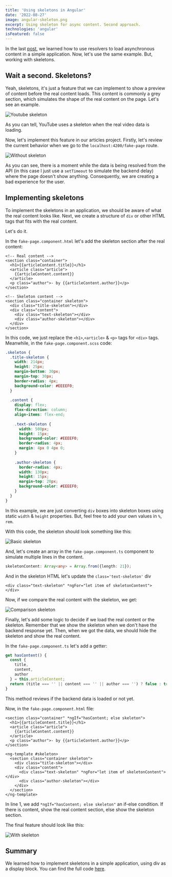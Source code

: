 ```yaml
---
title: 'Using skeletons in Angular'
date: '2022-08-27'
image: angular-skeleton.png
excerpt: Using skeleton for async content. Second approach.
technologies: 'angular'
isFeatured: false
---
```


In the last [post](https://2d-blog-nextjs.vercel.app/posts/angular-resolvers), we learned how to use resolvers to load asynchronous content in a simple application.
Now, let's use the same example. But, working with skeletons.

## Wait a second. Skeletons?
Yeah, skeletons, it's just a feature that we can implement to show a preview of content before the real content loads.
This content is commonly a grey section, which simulates the shape of the real content on the page. Let's see an example.

![Youtube skeleton](youtube-skeleton.jpeg=744x640)

As you can tell, YouTube uses a skeleton when the real video data is loading.

Now, let's implement this feature in our articles project. Firstly, let's review the current behavior
when we go to the `localhost:4200/fake-page` route.

![Without skeleton](without-skeleton.gif=560x732)

As you can see, there is a moment while the data is being resolved from the API (in this case I just use a `setTimeout` to simulate the backend delay)
where the page doesn't show anything. Consequently, we are creating a bad experience for the user.

## Implementing skeletons
To implement the skeletons in an application, we should be aware of what the real content looks like.
Next, we create a structure of `div` or other HTML tags that fits with the real content.

Let's do it.

In the `fake-page.component.html` let's add the skeleton section after the real content:
```markup
<!-- Real content -->
<section class="container">
  <h1>{{articleContent.title}}</h1>
  <article class="article">
    {{articleContent.content}}
  </article>
  <p class="author">- by {{articleContent.author}}</p>
</section>

<!-- Skeleton content -->
<section class="container skeleton">
  <div class="title-skeleton"></div>
  <div class="content">
    <div class="text-skeleton"></div>
    <div class="author-skeleton"></div>
  </div>
</section>
```
In this code, we just replace the `<h1>`,`<article>` & `<p>` tags for `<div>` tags.
Meanwhile, in the `fake-page.component.scss` code:
```scss
.skeleton {
  .title-skeleton {
    width: 214px;
    height: 25px;
    margin-bottom: 30px;
    margin-top: 30px;
    border-radius: 4px;
    background-color: #EEEEF0;
  }
  
  .content {
    display: flex;
    flex-direction: column;
    align-items: flex-end;
    
    .text-skeleton {
      width: 500px;
      height: 15px;
      background-color: #EEEEF0;
      border-radius: 4px;
      margin: 4px 0 4px 0;
    }
    
    .author-skeleton {
      border-radius: 4px;
      width: 130px;
      height: 15px;
      margin-top: 20px;
      background-color: #EEEEF0;
    }
  }
}
```

In this example, we are just converting `div` boxes into skeleton boxes using static `width` & `height` properties.
But, feel free to add your own values in `%`, `rem`.

With this code, the skeleton should look something like this:

![Basic skeleton](skeleton-base.png=560x290)

And, let's create an array in the `fake-page.component.ts` component to simulate multiple lines in the content.

```ts
skeletonContent: Array<any> = Array.from({length: 21});
```

And in the skeleton HTML let's update the `class='text-skeleton'` div
```markup
<div class="text-skeleton" *ngFor="let item of skeletonContent">
</div>
```


Now, if we compare the real content with the skeleton, we get:

![Comparison skeleton](skeleton-comparison.png=1075x373)

Finally, let's add some logic to decide if we load the real content or the skeleton.
Remember that we show the skeleton when we don't have the backend response yet.
Then, when we got the data, we should hide the skeleton and show the real content.

In the `fake-page.component.ts` let's add a getter:
```ts
get hasContent() {
  const { 
    title,
    content,
    author
  } = this.articleContent;
  return (title === '' || content === '' || author === '') ? false : true;
}
```
This method reviews if the backend data is loaded or not yet.

Now, in the `fake-page.component.html` file:
```markup
<section class="container" *ngIf="hasContent; else skeleton">
  <h1>{{articleContent.title}}</h1>
  <article class="article">
    {{articleContent.content}}
  </article>
  <p class="author">- by {{articleContent.author}}</p>
</section>

<ng-template #skeleton>
  <section class="container skeleton">
    <div class="title-skeleton"></div>
    <div class="content">
      <div class="text-skeleton" *ngFor="let item of skeletonContent"></div>
      <div class="author-skeleton"></div>
    </div>
  </section>
</ng-template>

```
In line 1, we add `*ngIf="hasContent; else skeleton"` an if-else condition.
If there is content, show the real content section, else show the skeleton section.

The final feature should look like this:

![With skeleton](with-skeleton.gif=560x732)

## Summary
We learned how to implement skeletons in a simple application, using div as a display block.
You can find the full code [here](https://github.com/Andres2D/berserk-angular/tree/skeletons).
